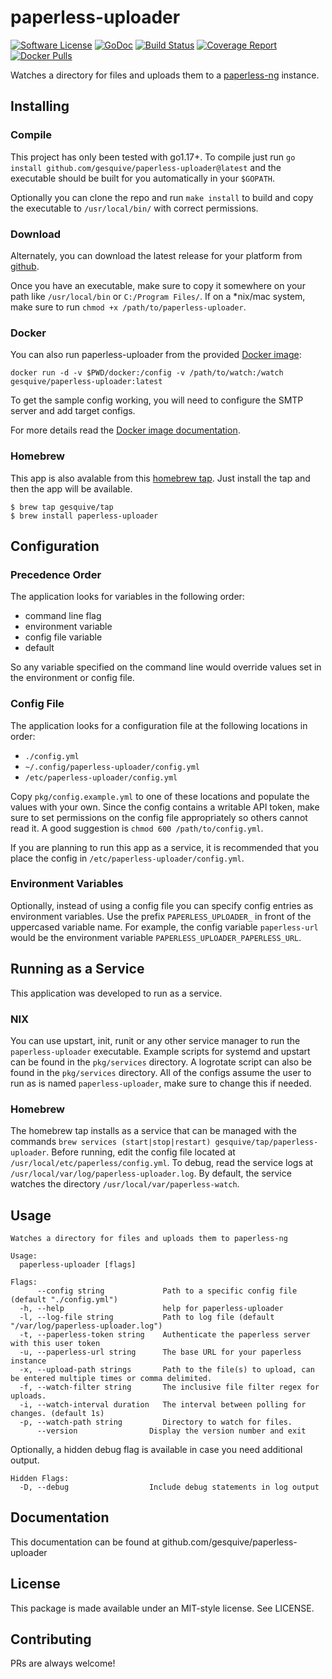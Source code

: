 # paperless-uploader
[![Software License](https://img.shields.io/badge/License-MIT-orange.svg?style=flat-square)](https://github.com/gesquive/paperless-uploader/blob/master/LICENSE)
[![GoDoc](https://img.shields.io/badge/godoc-reference-blue.svg?style=flat-square)](https://pkg.go.dev/github.com/gesquive/paperless-uploader)
[![Build Status](https://img.shields.io/circleci/build/github/gesquive/paperless-uploader?style=flat-square)](https://circleci.com/gh/gesquive/paperless-uploader)
[![Coverage Report](https://img.shields.io/codecov/c/gh/gesquive/paperless-uploader?style=flat-square)](https://codecov.io/gh/gesquive/paperless-uploader)
[![Docker Pulls](https://img.shields.io/docker/pulls/gesquive/paperless-uploader?style=flat-square)](https://hub.docker.com/r/gesquive/paperless-uploader)


Watches a directory for files and uploads them to a [paperless-ng](https://github.com/jonaswinkler/paperless-ng) instance.

## Installing

### Compile
This project has only been tested with go1.17+. To compile just run `go install github.com/gesquive/paperless-uploader@latest` and the executable should be built for you automatically in your `$GOPATH`.

Optionally you can clone the repo and run `make install` to build and copy the executable to `/usr/local/bin/` with correct permissions.

### Download
Alternately, you can download the latest release for your platform from [github](https://github.com/gesquive/paperless-uploader/releases).

Once you have an executable, make sure to copy it somewhere on your path like `/usr/local/bin` or `C:/Program Files/`.
If on a \*nix/mac system, make sure to run `chmod +x /path/to/paperless-uploader`.

### Docker
You can also run paperless-uploader from the provided [Docker image](https://hub.docker.com/r/gesquive/paperless-uploader):

```shell
docker run -d -v $PWD/docker:/config -v /path/to/watch:/watch gesquive/paperless-uploader:latest
```

To get the sample config working, you will need to configure the SMTP server and add target configs. 

For more details read the [Docker image documentation](https://hub.docker.com/r/gesquive/paperless-uploader).

### Homebrew
This app is also avalable from this [homebrew tap](https://github.com/gesquive/homebrew-tap). Just install the tap and then the app will be available.
```shell
$ brew tap gesquive/tap
$ brew install paperless-uploader
```

## Configuration

### Precedence Order
The application looks for variables in the following order:
 - command line flag
 - environment variable
 - config file variable
 - default

So any variable specified on the command line would override values set in the environment or config file.

### Config File
The application looks for a configuration file at the following locations in order:
 - `./config.yml`
 - `~/.config/paperless-uploader/config.yml`
 - `/etc/paperless-uploader/config.yml`

Copy `pkg/config.example.yml` to one of these locations and populate the values with your own. Since the config contains a writable API token, make sure to set permissions on the config file appropriately so others cannot read it. A good suggestion is `chmod 600 /path/to/config.yml`.

If you are planning to run this app as a service, it is recommended that you place the config in `/etc/paperless-uploader/config.yml`.

### Environment Variables
Optionally, instead of using a config file you can specify config entries as environment variables. Use the prefix `PAPERLESS_UPLOADER_` in front of the uppercased variable name. For example, the config variable `paperless-url` would be the environment variable `PAPERLESS_UPLOADER_PAPERLESS_URL`.

## Running as a Service
This application was developed to run as a service.

### NIX
You can use upstart, init, runit or any other service manager to run the `paperless-uploader` executable. Example scripts for systemd and upstart can be found in the `pkg/services` directory. A logrotate script can also be found in the `pkg/services` directory. All of the configs assume the user to run as is named `paperless-uploader`, make sure to change this if needed.

### Homebrew
The homebrew tap installs as a service that can be managed with the commands `brew services (start|stop|restart) gesquive/tap/paperless-uploader`. Before running, edit the config file located at `/usr/local/etc/paperless/config.yml`. To debug, read the service logs at `/usr/local/var/log/paperless-uploader.log`.
By default, the service watches the directory `/usr/local/var/paperless-watch`.

## Usage

```console
Watches a directory for files and uploads them to paperless-ng

Usage:
  paperless-uploader [flags]

Flags:
      --config string             Path to a specific config file (default "./config.yml")
  -h, --help                      help for paperless-uploader
  -l, --log-file string           Path to log file (default "/var/log/paperless-uploader.log")
  -t, --paperless-token string    Authenticate the paperless server with this user token
  -u, --paperless-url string      The base URL for your paperless instance
  -x, --upload-path strings       Path to the file(s) to upload, can be entered multiple times or comma delimited.
  -f, --watch-filter string       The inclusive file filter regex for uploads.
  -i, --watch-interval duration   The interval between polling for changes. (default 1s)
  -p, --watch-path string         Directory to watch for files.
      --version                Display the version number and exit
```

Optionally, a hidden debug flag is available in case you need additional output.
```console
Hidden Flags:
  -D, --debug                  Include debug statements in log output
```

## Documentation

This documentation can be found at github.com/gesquive/paperless-uploader

## License

This package is made available under an MIT-style license. See LICENSE.

## Contributing

PRs are always welcome!
